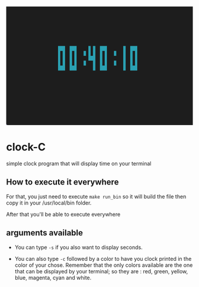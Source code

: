 
![image clock seconds](image.png)


# clock-C
 simple clock program that will display time on your terminal


##  How to execute it everywhere

For that, you just need to execute `make run_bin` so it will build the file then copy it in your /usr/local/bin folder.

After that you'll be able to execute everywhere

## arguments  available

- You can type `-s` if you also want to display seconds.

- You can also type `-c` followed by a color to have you clock printed in the color of your chose. Remember that the only colors available are the one that can be displayed by your terminal; so they are : red, green, yellow, blue, magenta, cyan and white.


